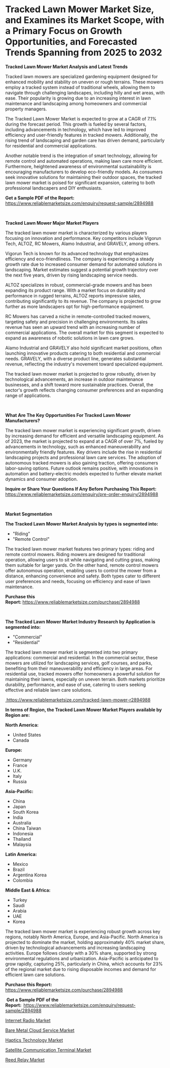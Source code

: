 <p><h1>Tracked Lawn Mower Market Size, and Examines its Market Scope, with a Primary Focus on Growth Opportunities, and Forecasted Trends Spanning from 2025 to 2032</h1></p><p><strong>Tracked Lawn Mower Market Analysis and Latest Trends</strong></p>
<p><p>Tracked lawn mowers are specialized gardening equipment designed for enhanced mobility and stability on uneven or rough terrains. These mowers employ a tracked system instead of traditional wheels, allowing them to navigate through challenging landscapes, including hilly and wet areas, with ease. Their popularity is growing due to an increasing interest in lawn maintenance and landscaping among homeowners and commercial property managers.</p><p>The Tracked Lawn Mower Market is expected to grow at a CAGR of 7.1% during the forecast period. This growth is fueled by several factors, including advancements in technology, which have led to improved efficiency and user-friendly features in tracked mowers. Additionally, the rising trend of landscaping and garden care has driven demand, particularly for residential and commercial applications.</p><p>Another notable trend is the integration of smart technology, allowing for remote control and automated operations, making lawn care more efficient. Furthermore, heightened awareness of environmental sustainability is encouraging manufacturers to develop eco-friendly models. As consumers seek innovative solutions for maintaining their outdoor spaces, the tracked lawn mower market is poised for significant expansion, catering to both professional landscapers and DIY enthusiasts.</p></p>
<p><strong>Get a Sample PDF of the Report:&nbsp;</strong> <a href="https://www.reliablemarketsize.com/enquiry/request-sample/2894988?utm_campaign=2932&utm_medium=2&utm_source=Github&utm_content=ia&utm_term=15032025&utm_id=tracked-lawn-mower">https://www.reliablemarketsize.com/enquiry/request-sample/2894988</a></p>
<p>&nbsp;</p>
<p><strong>Tracked Lawn Mower Major Market Players</strong></p>
<p><p>The tracked lawn mower market is characterized by various players focusing on innovation and performance. Key competitors include Vigorun Tech, ALTOZ, RC Mowers, Alamo Industrial, and GRAVELY, among others. </p><p>Vigorun Tech is known for its advanced technology that emphasizes efficiency and eco-friendliness. The company is experiencing a steady growth rate due to increased consumer demand for automated solutions in landscaping. Market estimates suggest a potential growth trajectory over the next five years, driven by rising landscaping service needs.</p><p>ALTOZ specializes in robust, commercial-grade mowers and has been expanding its product range. With a market focus on durability and performance in rugged terrains, ALTOZ reports impressive sales, contributing significantly to its revenue. The company is projected to grow further as more landscapers opt for high-performance equipment.</p><p>RC Mowers has carved a niche in remote-controlled tracked mowers, targeting safety and precision in challenging environments. Its sales revenue has seen an upward trend with an increasing number of commercial applications. The overall market for this segment is expected to expand as awareness of robotic solutions in lawn care grows.</p><p>Alamo Industrial and GRAVELY also hold significant market positions, often launching innovative products catering to both residential and commercial needs. GRAVELY, with a diverse product line, generates substantial revenue, reflecting the industry's movement toward specialized equipment.</p><p>The tracked lawn mower market is projected to grow robustly, driven by technological advancements, an increase in outdoor maintenance businesses, and a shift toward more sustainable practices. Overall, the sector's growth reflects changing consumer preferences and an expanding range of applications.</p></p>
<p>&nbsp;</p>
<p><strong>What Are The Key Opportunities For Tracked Lawn Mower Manufacturers?</strong></p>
<p><p>The tracked lawn mower market is experiencing significant growth, driven by increasing demand for efficient and versatile landscaping equipment. As of 2023, the market is projected to expand at a CAGR of over 7%, fueled by advancements in technology, such as enhanced maneuverability and environmentally friendly features. Key drivers include the rise in residential landscaping projects and professional lawn care services. The adoption of autonomous tracked mowers is also gaining traction, offering consumers labor-saving options. Future outlook remains positive, with innovations in automation and battery-electric models expected to further elevate market dynamics and consumer adoption.</p></p>
<p><strong>Inquire or Share Your Questions If Any Before Purchasing This Report:</strong> <a href="https://www.reliablemarketsize.com/enquiry/pre-order-enquiry/2894988?utm_campaign=2932&utm_medium=2&utm_source=Github&utm_content=ia&utm_term=15032025&utm_id=tracked-lawn-mower">https://www.reliablemarketsize.com/enquiry/pre-order-enquiry/2894988</a></p>
<p>&nbsp;</p>
<p><strong>Market Segmentation</strong></p>
<p><strong>The Tracked Lawn Mower Market Analysis by types is segmented into:</strong></p>
<p><ul><li>"Riding"</li><li>"Remote Control"</li></ul></p>
<p><p>The tracked lawn mower market features two primary types: riding and remote control mowers. Riding mowers are designed for traditional operation, allowing users to sit while navigating and cutting grass, making them suitable for larger yards. On the other hand, remote control mowers offer autonomous operation, enabling users to control the mower from a distance, enhancing convenience and safety. Both types cater to different user preferences and needs, focusing on efficiency and ease of lawn maintenance.</p></p>
<p><strong>Purchase this Report:&nbsp;</strong><a href="https://www.reliablemarketsize.com/purchase/2894988?utm_campaign=2932&utm_medium=2&utm_source=Github&utm_content=ia&utm_term=15032025&utm_id=tracked-lawn-mower">https://www.reliablemarketsize.com/purchase/2894988</a></p>
<p>&nbsp;</p>
<p><strong>The Tracked Lawn Mower Market Industry Research by Application is segmented into:</strong></p>
<p><ul><li>"Commercial"</li><li>"Residential"</li></ul></p>
<p><p>The tracked lawn mower market is segmented into two primary applications: commercial and residential. In the commercial sector, these mowers are utilized for landscaping services, golf courses, and parks, benefiting from their maneuverability and efficiency in large areas. For residential use, tracked mowers offer homeowners a powerful solution for maintaining their lawns, especially on uneven terrain. Both markets prioritize durability, performance, and ease of use, catering to users seeking effective and reliable lawn care solutions.</p></p>
<p><a href="https://www.reliablemarketsize.com/tracked-lawn-mower-r2894988?utm_campaign=2932&utm_medium=2&utm_source=Github&utm_content=ia&utm_term=15032025&utm_id=tracked-lawn-mower">&nbsp;https://www.reliablemarketsize.com/tracked-lawn-mower-r2894988</a></p>
<p><strong>In terms of Region, the Tracked Lawn Mower Market Players available by Region are:</strong></p>
<p>
    <p> <strong> North America: </strong>
        <ul>
            <li>United States</li>
            <li>Canada</li>
        </ul>
        </p> 
    <p> <strong> Europe: </strong>
        <ul>
            <li>Germany</li>
            <li>France</li>
            <li>U.K.</li>
            <li>Italy</li>
            <li>Russia</li>
        </ul>
        </p> 
    <p> <strong> Asia-Pacific: </strong>
        <ul>
            <li>China</li>
            <li>Japan</li>
            <li>South Korea</li>
            <li>India</li>
            <li>Australia</li>
            <li>China Taiwan</li>
            <li>Indonesia</li>
            <li>Thailand</li>
            <li>Malaysia</li>
        </ul>
        </p> 
    <p> <strong> Latin America: </strong>
        <ul>
            <li>Mexico</li>
            <li>Brazil</li>
            <li>Argentina Korea</li>
            <li>Colombia</li>
        </ul>
        </p> 
    <p> <strong> Middle East & Africa: </strong>
        <ul>
            <li>Turkey</li>
            <li>Saudi</li>
            <li>Arabia</li>
            <li>UAE</li>
            <li>Korea</li>
        </ul>
    </p>
    </p>
<p><p>The tracked lawn mower market is experiencing robust growth across key regions, notably North America, Europe, and Asia-Pacific. North America is projected to dominate the market, holding approximately 40% market share, driven by technological advancements and increasing landscaping activities. Europe follows closely with a 30% share, supported by strong environmental regulations and urbanization. Asia-Pacific is anticipated to grow rapidly, capturing 25%, particularly in China, which accounts for 23% of the regional market due to rising disposable incomes and demand for efficient lawn care solutions.</p></p>
<p><strong>Purchase this Report: </strong><a href="https://www.reliablemarketsize.com/purchase/2894988?utm_campaign=2932&utm_medium=2&utm_source=Github&utm_content=ia&utm_term=15032025&utm_id=tracked-lawn-mower">https://www.reliablemarketsize.com/purchase/2894988</a></p>
<p>&nbsp;<strong>Get a Sample PDF of the Report:&nbsp;&nbsp;</strong><a href="https://www.reliablemarketsize.com/enquiry/request-sample/2894988?utm_campaign=2932&utm_medium=2&utm_source=Github&utm_content=ia&utm_term=15032025&utm_id=tracked-lawn-mower">https://www.reliablemarketsize.com/enquiry/request-sample/2894988</a></p>
<p><strong></strong></p>
<p><p><a href="https://www.linkedin.com/pulse/projected-revenue-growth-internet-radio-market-86-cagr-2025-2032-4ljic?utm_campaign=2932&utm_medium=2&utm_source=Github&utm_content=ia&utm_term=15032025&utm_id=tracked-lawn-mower">Internet Radio Market</a></p><p><a href="https://www.linkedin.com/pulse/bare-metal-cloud-service-market-forecast-2025-2032-components-8twsc?utm_campaign=2932&utm_medium=2&utm_source=Github&utm_content=ia&utm_term=15032025&utm_id=tracked-lawn-mower">Bare Metal Cloud Service Market</a></p><p><a href="https://www.linkedin.com/pulse/frameworks-advancements-haptics-technology-market-key-findings-qv4ac?utm_campaign=2932&utm_medium=2&utm_source=Github&utm_content=ia&utm_term=15032025&utm_id=tracked-lawn-mower">Haptics Technology Market</a></p><p><a href="https://www.linkedin.com/pulse/swot-analysis-satellite-communication-terminal-market-business-sskwc?utm_campaign=2932&utm_medium=2&utm_source=Github&utm_content=ia&utm_term=15032025&utm_id=tracked-lawn-mower">Satellite Communication Terminal Market</a></p><p><a href="https://www.linkedin.com/pulse/reed-relay-market-analysis-application-sale-volume-share-zm3zf?utm_campaign=2932&utm_medium=2&utm_source=Github&utm_content=ia&utm_term=15032025&utm_id=tracked-lawn-mower">Reed Relay Market</a></p></p>
